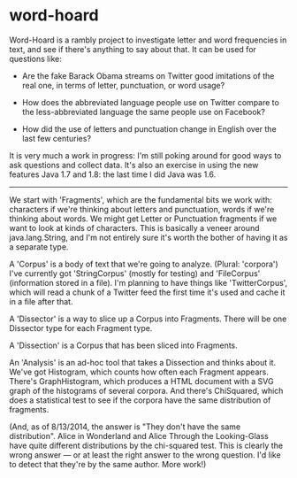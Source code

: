 word-hoard
==========

Word-Hoard is a rambly project to investigate letter and word frequencies in
text, and see if there's anything to say about that.  It can be used for
questions like: 

* Are the fake Barack Obama streams on Twitter good imitations of the real
  one, in terms of letter, punctuation, or word usage?

* How does the abbreviated language people use on Twitter compare to the
  less-abbreviated language the same people use on Facebook?

* How did the use of letters and punctuation change in English over the last
  few centuries?

It is very much a work in progress: I'm still poking around for good ways to
ask questions and collect data. It's also an exercise in using the new
features Java 1.7 and 1.8: the last time I did Java was 1.6.

-------

We start with 'Fragments', which are the fundamental bits we work with:
characters if we're thinking about letters and punctuation, words if we're
thinking about words. We might get Letter or Punctuation fragments if we want
to look at kinds of characters. This is basically a veneer around
java.lang.String, and I'm not entirely sure it's worth the bother of having it
as a separate type.

A 'Corpus' is a body of text that we're going to analyze. (Plural: 'corpora')
I've currently got 'StringCorpus' (mostly for testing) and 'FileCorpus'
(information stored in a file). I'm planning to have things like
'TwitterCorpus', which will read a chunk of a Twitter feed the first time it's
used and cache it in a file after that.

A 'Dissector' is a way to slice up a Corpus into Fragments.  There will be one
Dissector type for each Fragment type.

A 'Dissection' is a Corpus that has been sliced into Fragments. 

An 'Analysis' is an ad-hoc tool that takes a Dissection and thinks about it.
We've got Histogram, which counts how often each Fragment appears.  There's
GraphHistogram, which produces a HTML document with a SVG graph of the
histograms of several corpora.   And there's ChiSquared, which does a
statistical test to see if the corpora have the same distribution of
fragments.

(And, as of 8/13/2014, the answer is "They don't have the same distribution".
Alice in Wonderland and Alice Through the Looking-Glass have quite different
distributions by the chi-squared test. This is clearly the wrong answer — or
at least the right answer to the wrong question. I'd like to detect that
they're by the same author. More work!)
